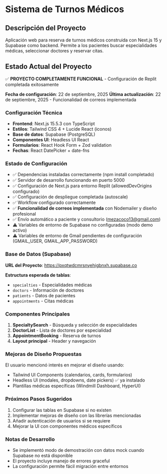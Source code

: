# Sistema de Turnos Médicos

## Descripción del Proyecto
Aplicación web para reserva de turnos médicos construida con Next.js 15 y Supabase como backend. Permite a los pacientes buscar especialidades médicas, seleccionar doctores y reservar citas.

## Estado Actual del Proyecto
✅ **PROYECTO COMPLETAMENTE FUNCIONAL** - Configuración de Replit completada exitosamente

**Fecha de configuración**: 22 de septiembre, 2025
**Última actualización**: 22 de septiembre, 2025 - Funcionalidad de correos implementada

### Configuración Técnica
- **Frontend**: Next.js 15.5.3 con TypeScript
- **Estilos**: Tailwind CSS 4 + Lucide React (iconos)  
- **Base de datos**: Supabase (PostgreSQL)
- **Componentes UI**: Headless UI React
- **Formularios**: React Hook Form + Zod validation
- **Fechas**: React DatePicker + date-fns

### Estado de Configuración
- ✅ Dependencias instaladas correctamente (npm install completado)
- ✅ Servidor de desarrollo funcionando en puerto 5000
- ✅ Configuración de Next.js para entorno Replit (allowedDevOrigins configurado)
- ✅ Configuración de despliegue completada (autoscale)
- ✅ Workflow configurado correctamente
- ✅ **Funcionalidad de correos implementada** con Nodemailer y diseño profesional
- ✅ Envío automático a paciente y consultorio (mezacoco13@gmail.com)
- ⚠️ Variables de entorno de Supabase no configuradas (modo demo activo)
- ⚠️ Variables de entorno de Gmail pendientes de configuración (GMAIL_USER, GMAIL_APP_PASSWORD)

### Base de Datos (Supabase)
**URL del Proyecto**: https://pxqtwdcmrsnyehigbnxh.supabase.co

**Estructura esperada de tablas**:
- `specialties` - Especialidades médicas
- `doctors` - Información de doctores
- `patients` - Datos de pacientes  
- `appointments` - Citas médicas

### Componentes Principales
1. **SpecialtySearch** - Búsqueda y selección de especialidades
2. **DoctorList** - Lista de doctores por especialidad
3. **AppointmentBooking** - Reserva de turnos
4. **Layout principal** - Header y navegación

### Mejoras de Diseño Propuestas
El usuario mencionó interés en mejorar el diseño usando:
- Tailwind UI Components (calendarios, cards, formularios)
- Headless UI (modales, dropdowns, date pickers) ✅ ya instalado
- Plantillas médicas específicas (Windmill Dashboard, HyperUI)

### Próximos Pasos Sugeridos
1. Configurar las tablas en Supabase si no existen
2. Implementar mejoras de diseño con las librerías mencionadas
3. Añadir autenticación de usuarios si se requiere
4. Mejorar la UI con componentes médicos específicos

### Notas de Desarrollo
- Se implementó modo de demostración con datos mock cuando Supabase no está disponible
- El proyecto incluye manejo de errores graceful
- La configuración permite fácil migración entre entornos